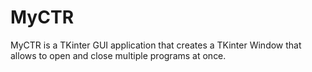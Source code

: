 # MyCTR
MyCTR is a TKinter GUI application that creates a TKinter Window that allows to open and close multiple programs at once.
